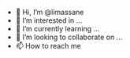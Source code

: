 - 👋 Hi, I’m @limassane   
- 👀 I’m interested in ...
- 🌱 I’m currently learning ... 
- 💞️ I’m looking to collaborate on ...  
- 📫 How to reach me    

<!---
limassane/limassane is a ✨ special ✨ repository because its `README.md` (this file) appears on your GitHub profile.
You can click the Preview link to take a look at your changes.
--->
